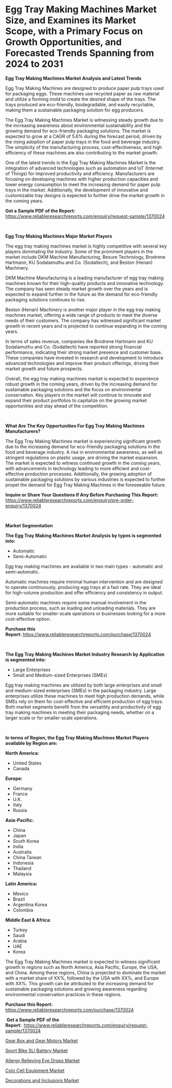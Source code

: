 <p><h1>Egg Tray Making Machines Market Size, and Examines its Market Scope, with a Primary Focus on Growth Opportunities, and Forecasted Trends Spanning from 2024 to 2031</h1></p><p><strong>Egg Tray Making Machines Market Analysis and Latest Trends</strong></p>
<p><p>Egg Tray Making Machines are designed to produce paper pulp trays used for packaging eggs. These machines use recycled paper as raw material and utilize a forming mold to create the desired shape of the trays. The trays produced are eco-friendly, biodegradable, and easily recyclable, making them a sustainable packaging solution for egg producers.</p><p>The Egg Tray Making Machines Market is witnessing steady growth due to the increasing awareness about environmental sustainability and the growing demand for eco-friendly packaging solutions. The market is expected to grow at a CAGR of 5.6% during the forecast period, driven by the rising adoption of paper pulp trays in the food and beverage industry. The simplicity of the manufacturing process, cost-effectiveness, and high efficiency of these machines are also contributing to the market growth.</p><p>One of the latest trends in the Egg Tray Making Machines Market is the integration of advanced technologies such as automation and IoT (Internet of Things) for improved productivity and efficiency. Manufacturers are focusing on developing machines with higher production capacities and lower energy consumption to meet the increasing demand for paper pulp trays in the market. Additionally, the development of innovative and customizable tray designs is expected to further drive the market growth in the coming years.</p></p>
<p><strong>Get a Sample PDF of the Report:&nbsp;</strong> <a href="https://www.reliableresearchreports.com/enquiry/request-sample/1370024">https://www.reliableresearchreports.com/enquiry/request-sample/1370024</a></p>
<p>&nbsp;</p>
<p><strong>Egg Tray Making Machines Major Market Players</strong></p>
<p><p>The egg tray making machines market is highly competitive with several key players dominating the industry. Some of the prominent players in the market include DKM Machine Manufacturing, Besure Technology, Brodrene Hartmann, KU Sodalamuthu and Co. (Sodaltech), and Beston (Henan) Machinery.</p><p>DKM Machine Manufacturing is a leading manufacturer of egg tray making machines known for their high-quality products and innovative technology. The company has seen steady market growth over the years and is expected to expand further in the future as the demand for eco-friendly packaging solutions continues to rise.</p><p>Beston (Henan) Machinery is another major player in the egg tray making machines market, offering a wide range of products to meet the diverse needs of their customers. The company has witnessed significant market growth in recent years and is projected to continue expanding in the coming years.</p><p>In terms of sales revenue, companies like Brodrene Hartmann and KU Sodalamuthu and Co. (Sodaltech) have reported strong financial performance, indicating their strong market presence and customer base. These companies have invested in research and development to introduce advanced technologies and improve their product offerings, driving their market growth and future prospects.</p><p>Overall, the egg tray making machines market is expected to experience robust growth in the coming years, driven by the increasing demand for sustainable packaging solutions and the focus on environmental conservation. Key players in the market will continue to innovate and expand their product portfolios to capitalize on the growing market opportunities and stay ahead of the competition.</p></p>
<p>&nbsp;</p>
<p><strong>What Are The Key Opportunities For Egg Tray Making Machines Manufacturers?</strong></p>
<p><p>The Egg Tray Making Machines market is experiencing significant growth due to the increasing demand for eco-friendly packaging solutions in the food and beverage industry. A rise in environmental awareness, as well as stringent regulations on plastic usage, are driving the market expansion. The market is expected to witness continued growth in the coming years, with advancements in technology leading to more efficient and cost-effective production processes. Additionally, the growing adoption of sustainable packaging solutions by various industries is expected to further propel the demand for Egg Tray Making Machines in the foreseeable future.</p></p>
<p><strong>Inquire or Share Your Questions If Any Before Purchasing This Report:</strong> <a href="https://www.reliableresearchreports.com/enquiry/pre-order-enquiry/1370024">https://www.reliableresearchreports.com/enquiry/pre-order-enquiry/1370024</a></p>
<p>&nbsp;</p>
<p><strong>Market Segmentation</strong></p>
<p><strong>The Egg Tray Making Machines Market Analysis by types is segmented into:</strong></p>
<p><ul><li>Automatic</li><li>Semi-Automatic</li></ul></p>
<p><p>Egg tray making machines are available in two main types - automatic and semi-automatic. </p><p>Automatic machines require minimal human intervention and are designed to operate continuously, producing egg trays at a fast rate. They are ideal for high-volume production and offer efficiency and consistency in output. </p><p>Semi-automatic machines require some manual involvement in the production process, such as loading and unloading materials. They are more suitable for smaller-scale operations or businesses looking for a more cost-effective option.</p></p>
<p><strong>Purchase this Report:&nbsp;</strong><a href="https://www.reliableresearchreports.com/purchase/1370024">https://www.reliableresearchreports.com/purchase/1370024</a></p>
<p>&nbsp;</p>
<p><strong>The Egg Tray Making Machines Market Industry Research by Application is segmented into:</strong></p>
<p><ul><li>Large Enterprises</li><li>Small and Medium-sized Enterprises (SMEs)</li></ul></p>
<p><p>Egg tray making machines are utilized by both large enterprises and small and medium-sized enterprises (SMEs) in the packaging industry. Large enterprises utilize these machines to meet high production demands, while SMEs rely on them for cost-effective and efficient production of egg trays. Both market segments benefit from the versatility and productivity of egg tray making machines in meeting their packaging needs, whether on a larger scale or for smaller-scale operations.</p></p>
<p>&nbsp;</p>
<p><strong>In terms of Region, the Egg Tray Making Machines Market Players available by Region are:</strong></p>
<p>
    <p> <strong> North America: </strong>
        <ul>
            <li>United States</li>
            <li>Canada</li>
        </ul>
        </p> 
    <p> <strong> Europe: </strong>
        <ul>
            <li>Germany</li>
            <li>France</li>
            <li>U.K.</li>
            <li>Italy</li>
            <li>Russia</li>
        </ul>
        </p> 
    <p> <strong> Asia-Pacific: </strong>
        <ul>
            <li>China</li>
            <li>Japan</li>
            <li>South Korea</li>
            <li>India</li>
            <li>Australia</li>
            <li>China Taiwan</li>
            <li>Indonesia</li>
            <li>Thailand</li>
            <li>Malaysia</li>
        </ul>
        </p> 
    <p> <strong> Latin America: </strong>
        <ul>
            <li>Mexico</li>
            <li>Brazil</li>
            <li>Argentina Korea</li>
            <li>Colombia</li>
        </ul>
        </p> 
    <p> <strong> Middle East & Africa: </strong>
        <ul>
            <li>Turkey</li>
            <li>Saudi</li>
            <li>Arabia</li>
            <li>UAE</li>
            <li>Korea</li>
        </ul>
    </p>
    </p>
<p><p>The Egg Tray Making Machines market is expected to witness significant growth in regions such as North America, Asia Pacific, Europe, the USA, and China. Among these regions, China is projected to dominate the market with a market share of XX%, followed by the USA with XX%, and Europe with XX%. This growth can be attributed to the increasing demand for sustainable packaging solutions and growing awareness regarding environmental conservation practices in these regions.</p></p>
<p><strong>Purchase this Report: </strong><a href="https://www.reliableresearchreports.com/purchase/1370024">https://www.reliableresearchreports.com/purchase/1370024</a></p>
<p>&nbsp;<strong>Get a Sample PDF of the Report:&nbsp;&nbsp;</strong><a href="https://www.reliableresearchreports.com/enquiry/request-sample/1370024">https://www.reliableresearchreports.com/enquiry/request-sample/1370024</a></p>
<p><strong></strong></p>
<p><p><a href="https://medium.com/@marieramos20/gear-box-and-gear-motors-market-analysis-its-cagr-market-segmentation-and-global-industry-0d44cf978312">Gear Box and Gear Motors Market</a></p><p><a href="https://issuu.com/reportprime-2/docs/sport-bike-sli-battery-market-size-2030.pptx">Sport Bike SLI Battery Market</a></p><p><a href="https://github.com/rahu1506/Market-Research-Report-List-2/blob/main/allergy-relieving-eye-drops-market.md">Allergy Relieving Eye Drops Market</a></p><p><a href="https://medium.com/@marieramos20/coin-cell-equipment-market-size-market-outlook-and-market-forecast-2024-to-2031-9c7c39b13557">Coin Cell Equipment Market</a></p><p><a href="https://github.com/FassouRP/Market-Research-Report-List-3/blob/main/decorations-and-inclusions-market.md">Decorations and Inclusions Market</a></p></p>